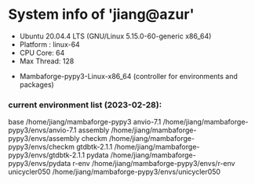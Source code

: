 
# System info of 'jiang@azur'
* Ubuntu 20.04.4 LTS (GNU/Linux 5.15.0-60-generic x86_64)
* Platform : linux-64
* CPU Core: 64
* Max Thread: 128
- Mambaforge-pypy3-Linux-x86_64 (controller for environments and packages)


### current environment list (2023-02-28):
base                     /home/jiang/mambaforge-pypy3
anvio-7.1                /home/jiang/mambaforge-pypy3/envs/anvio-7.1
assembly                 /home/jiang/mambaforge-pypy3/envs/assembly
checkm                   /home/jiang/mambaforge-pypy3/envs/checkm
gtdbtk-2.1.1             /home/jiang/mambaforge-pypy3/envs/gtdbtk-2.1.1
pydata                   /home/jiang/mambaforge-pypy3/envs/pydata
r-env                    /home/jiang/mambaforge-pypy3/envs/r-env
unicycler050             /home/jiang/mambaforge-pypy3/envs/unicycler050
